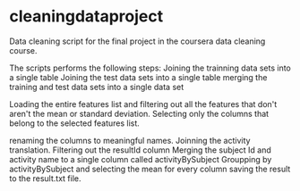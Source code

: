 # cleaningdataproject

Data cleaning script for the final project in the coursera data cleaning course.

The scripts performs the following steps:
Joining the trainning data sets into a single table
Joining the test data sets into a single table
merging the training and test data sets into a single data set

Loading the entire features list and filtering out all the features that don't aren't the mean or standard deviation.
Selecting only the columns that belong to the selected features list.

renaming the columns to meaningful names.
Joinning the activity translation. 
Filtering out the resultId column
Merging the subject Id and activity name to a single column called activityBySubject
Groupping by activityBySubject and selecting the mean for every column
saving the result to the result.txt file.
